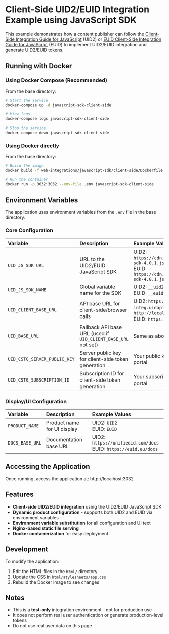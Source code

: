 # Client-Side UID2/EUID Integration Example using JavaScript SDK

This example demonstrates how a content publisher can follow the [Client-Side Integration Guide for JavaScript](https://unifiedid.com/docs/guides/integration-javascript-client-side) (UID2) or [EUID Client-Side Integration Guide for JavaScript](https://euid.eu/docs/guides/integration-javascript-client-side) (EUID) to implement UID2/EUID integration and generate UID2/EUID tokens.

## Running with Docker

### Using Docker Compose (Recommended)

From the base directory:

```bash
# Start the service
docker-compose up -d javascript-sdk-client-side

# View logs
docker-compose logs javascript-sdk-client-side

# Stop the service
docker-compose down javascript-sdk-client-side
```

### Using Docker directly

From the base directory:

```bash
# Build the image
docker build -f web-integrations/javascript-sdk/client-side/Dockerfile -t javascript-sdk-client-side .

# Run the container
docker run -p 3032:3032 --env-file .env javascript-sdk-client-side
```

## Environment Variables

The application uses environment variables from the `.env` file in the base directory:

### Core Configuration

| Variable | Description | Example Values |
|:---------|:------------|:---------------|
| `UID_JS_SDK_URL` | URL to the UID2/EUID JavaScript SDK | UID2: `https://cdn.integ.uidapi.com/uid2-sdk-4.0.1.js`<br/>EUID: `https://cdn.integ.euid.eu/euid-sdk-4.0.1.js` |
| `UID_JS_SDK_NAME` | Global variable name for the SDK | UID2: `__uid2`<br/>EUID: `__euid` |
| `UID_CLIENT_BASE_URL` | API base URL for client-side/browser calls | UID2: `https://operator-integ.uidapi.com` or `http://localhost:8080`<br/>EUID: `https://integ.euid.eu/v2` |
| `UID_BASE_URL` | Fallback API base URL (used if `UID_CLIENT_BASE_URL` not set) | Same as above |
| `UID_CSTG_SERVER_PUBLIC_KEY` | Server public key for client-side token generation | Your public key from UID2/EUID portal |
| `UID_CSTG_SUBSCRIPTION_ID` | Subscription ID for client-side token generation | Your subscription ID from UID2/EUID portal |

### Display/UI Configuration

| Variable | Description | Example Values |
|:---------|:------------|:---------------|
| `PRODUCT_NAME` | Product name for UI display | UID2: `UID2`<br/>EUID: `EUID` |
| `DOCS_BASE_URL` | Documentation base URL | UID2: `https://unifiedid.com/docs`<br/>EUID: `https://euid.eu/docs` |

## Accessing the Application

Once running, access the application at: http://localhost:3032

## Features

- **Client-side UID2/EUID integration** using the UID2/EUID JavaScript SDK
- **Dynamic product configuration** - supports both UID2 and EUID via environment variables
- **Environment variable substitution** for all configuration and UI text
- **Nginx-based static file serving**
- **Docker containerization** for easy deployment

## Development

To modify the application:

1. Edit the HTML files in the `html/` directory
2. Update the CSS in `html/stylesheets/app.css`
3. Rebuild the Docker image to see changes

## Notes

- This is a **test-only** integration environment—not for production use
- It does not perform real user authentication or generate production-level tokens
- Do not use real user data on this page
